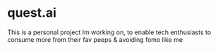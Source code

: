 # quest.ai
This is a personal project Im working on, to enable tech enthusiasts to consume more from their fav peeps &amp; avoiding fomo like me

